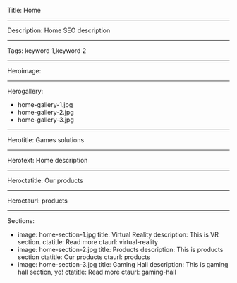 Title: Home

----

Description: Home SEO description

----

Tags: keyword 1,keyword 2

----

Heroimage: 

----

Herogallery: 

- home-gallery-1.jpg
- home-gallery-2.jpg
- home-gallery-3.jpg

----

Herotitle: Games solutions

----

Herotext: Home description

----

Heroctatitle: Our products

----

Heroctaurl: products

----

Sections: 

- 
  image: home-section-1.jpg
  title: Virtual Reality
  description: This is VR section.
  ctatitle: Read more
  ctaurl: virtual-reality
- 
  image: home-section-2.jpg
  title: Products
  description: This is products section
  ctatitle: Our products
  ctaurl: products
- 
  image: home-section-3.jpg
  title: Gaming Hall
  description: This is gaming hall section, yo!
  ctatitle: Read more
  ctaurl: gaming-hall